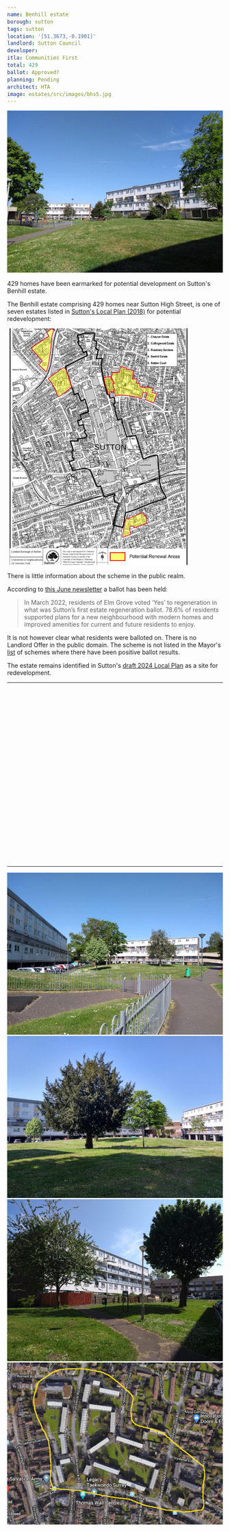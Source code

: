 ```yaml
---
name: Benhill estate 
borough: sutton
tags: sutton
location: '[51.3673,-0.1901]'
landlord: Sutton Council
developer:
itla: Communities First
total: 429
ballot: Approved?
planning: Pending
architect: HTA
image: estates/src/images/bhs5.jpg
---
```

![Benhill estate image](src/images/bhs5.jpg)

429 homes have been earmarked for potential development on Sutton's Benhill estate.

The Benhill estate comprising 429 homes near Sutton High Street, is one of seven estates listed in [Sutton's Local Plan (2018)](https://drive.google.com/file/d/1MdX6GlaHDoBdG6CTsvjFaIuPtIa9id5O/view) for potential redevelopment:

![Benhill estate image](src/images/suttonplan.png)

There is little information about the scheme in the public realm.

According to [this June newsletter](https://www.sutton.gov.uk/documents/20124/453607/SUT-BEN_RegenNewsletter_JUNE_edition_web_AW.pdf/bec92b34-34b2-130f-2e60-f7425e4a70c2?t=1654609076766) a ballot has been held:

>In March 2022, residents of Elm Grove voted ‘Yes’ to regeneration in what was Sutton’s first estate regeneration ballot. 78.6% of residents supported plans for a new neighbourhood with modern homes and improved amenities for current and future residents to enjoy.

It is not however clear what residents were balloted on. There is no Landlord Offer in the public domain. The scheme is not listed in the Mayor's [list](https://www.london.gov.uk/sites/default/files/2023-10/list-of-positive-ballot-9-October%202023.pdf) of schemes where there have been positive ballot results.

The estate remains identified in Sutton's [draft 2024 Local Plan](https://www.sutton.gov.uk/documents/d/guest/local-plan-issues-and-preferred-options-2024-) as a site for redevelopment.

---

<!------------THE CODE BELOW RENDERS THE MAP - DO NOT EDIT! ---------------------------->

<div id="map" style="width: 100%; height: 400px;"></div>

<script>
  var map = L.map('map').setView({{ location }}, 13);
  L.tileLayer('https://tile.openstreetmap.org/{z}/{x}/{y}.png', {
  maxZoom: 19,
attribution: '&copy; <a href="http://www.openstreetmap.org/copyright">OpenStreetMap</a>'
}).addTo(map);
var circle = L.circle({{ location }}, {
    color: 'red',
    fillColor: '#f03',
    fillOpacity: 0.5,
    radius: 500
}).addTo(map);
</script>

---

![Benhill estate image](src/images/benhill9.jpg)
![Benhill estate image](src/images/bhs2.jpg)
![Benhill estate image](src/images/bhs3.jpg)
![Benhill estate image](src/images/benhillaerial.png)